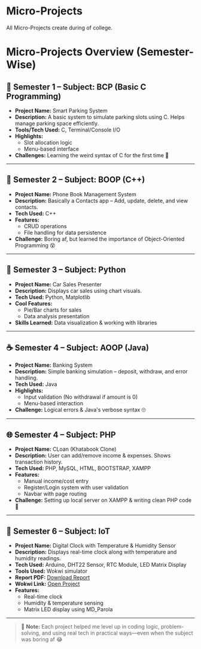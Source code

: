 # Micro-Projects
All Micro-Projects create during of college.

# Micro-Projects Overview (Semester-Wise)

## 📘 Semester 1 – Subject: BCP (Basic C Programming)
- **Project Name:** Smart Parking System
- **Description:** A basic system to simulate parking slots using C. Helps manage parking space efficiently.
- **Tools/Tech Used:** C, Terminal/Console I/O
- **Highlights:**
  - Slot allocation logic
  - Menu-based interface
- **Challenges:** Learning the weird syntax of C for the first time 🥴

---

## 📙 Semester 2 – Subject: BOOP (C++)
- **Project Name:** Phone Book Management System
- **Description:** Basically a Contacts app – Add, update, delete, and view contacts.
- **Tech Used:** C++
- **Features:**
  - CRUD operations
  - File handling for data persistence
- **Challenge:** Boring af, but learned the importance of Object-Oriented Programming 😵

---

## 🐍 Semester 3 – Subject: Python
- **Project Name:** Car Sales Presenter
- **Description:** Displays car sales using chart visuals.
- **Tech Used:** Python, Matplotlib
- **Cool Features:**
  - Pie/Bar charts for sales
  - Data analysis presentation
- **Skills Learned:** Data visualization & working with libraries

---

## ☕ Semester 4 – Subject: AOOP (Java)
- **Project Name:** Banking System
- **Description:** Simple banking simulation – deposit, withdraw, and error handling.
- **Tech Used:** Java
- **Highlights:**
  - Input validation (No withdrawal if amount is 0)
  - Menu-based interaction
- **Challenge:** Logical errors & Java's verbose syntax 🙄

---

## 🌐 Semester 4 – Subject: PHP
- **Project Name:** CLoan (Khatabook Clone)
- **Description:** User can add/remove income & expenses. Shows transaction history.
- **Tech Used:** PHP, MySQL, HTML, BOOTSTRAP, XAMPP
- **Features:**
  - Manual income/cost entry
  - Register/Login system with user validation
  - Navbar with page routing
- **Challenge:** Setting up local server on XAMPP & writing clean PHP code 🥵

---

## 🔌 Semester 6 – Subject: IoT
- **Project Name:** Digital Clock with Temperature & Humidity Sensor
- **Description:** Displays real-time clock along with temperature and humidity readings.
- **Tech Used:** Arduino, DHT22 Sensor, RTC Module, LED Matrix Display
- **Tools Used:** Wokwi simulator
- **Report PDF:** [Download Report](https://drive.google.com/file/d/10ldLSC0CY8078Bp4CQ-vFBzzRQoT96Uf/view?usp=sharing)
- **Wokwi Link:** [Open Project](https://wokwi.com/projects/428946624647462913)
- **Features:**
  - Real-time clock
  - Humidity & temperature sensing
  - Matrix LED display using MD_Parola

---

> 🧠 **Note:** Each project helped me level up in coding logic, problem-solving, and using real tech in practical ways—even when the subject was boring af 😂
